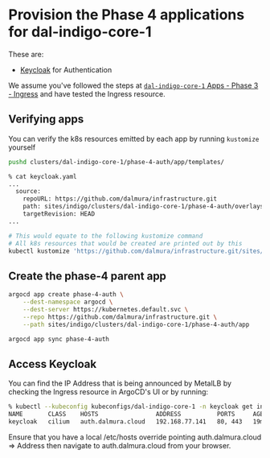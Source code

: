 # Provision the Phase 4 applications for dal-indigo-core-1

These are:
* [Keycloak](https://github.com/keycloak/keycloak) for Authentication

We assume you've followed the steps at [`dal-indigo-core-1` Apps - Phase 3 - Ingress](INDIGO-CORE-1-APPS-PHASE-3.md) and have tested the Ingress resource.

## Verifying apps

You can verify the k8s resources emitted by each app by running `kustomize` yourself
```bash
pushd clusters/dal-indigo-core-1/phase-4-auth/app/templates/

% cat keycloak.yaml
...
  source:
    repoURL: https://github.com/dalmura/infrastructure.git
    path: sites/indigo/clusters/dal-indigo-core-1/phase-4-auth/overlays/keycloak
    targetRevision: HEAD
...

# This would equate to the following kustomize command
# All k8s resources that would be created are printed out by this
kubectl kustomize 'https://github.com/dalmura/infrastructure.git/sites/indigo/clusters/dal-indigo-core-1/phase-4-auth/overlays/keycloak?ref=HEAD'
```

## Create the phase-4 parent app
```bash
argocd app create phase-4-auth \
    --dest-namespace argocd \
    --dest-server https://kubernetes.default.svc \
    --repo https://github.com/dalmura/infrastructure.git \
    --path sites/indigo/clusters/dal-indigo-core-1/phase-4-auth/app

argocd app sync phase-4-auth
```

## Access Keycloak

You can find the IP Address that is being announced by MetalLB by checking the Ingress resource in ArgoCD's UI or by running:
```bash
% kubectl --kubeconfig kubeconfigs/dal-indigo-core-1 -n keycloak get ingress
NAME       CLASS    HOSTS                ADDRESS          PORTS     AGE
keycloak   cilium   auth.dalmura.cloud   192.168.77.141   80, 443   19m
```

Ensure that you have a local /etc/hosts override pointing auth.dalmura.cloud => Address then navigate to auth.dalmura.cloud from your browser.
